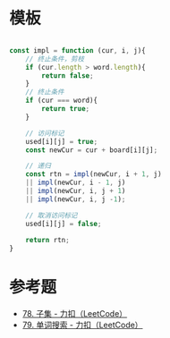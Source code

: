 # 模板

```javascript

const impl = function (cur, i, j){  
    // 终止条件，剪枝
    if (cur.length > word.length){  
        return false;  
    }  
    // 终止条件
    if (cur === word){  
        return true;  
    }

    // 访问标记
    used[i][j] = true;  
    const newCur = cur + board[i][j];  

    // 递归
    const rtn = impl(newCur, i + 1, j)  
    || impl(newCur, i - 1, j)  
    || impl(newCur, i, j + 1)  
    || impl(newCur, i, j -1);  

    // 取消访问标记
    used[i][j] = false;  
  
    return rtn;  
}

```

# 参考题
- [78. 子集 - 力扣（LeetCode）](https://leetcode-cn.com/problems/subsets/)
- [79. 单词搜索 - 力扣（LeetCode）](https://leetcode-cn.com/problems/word-search/)
